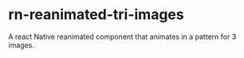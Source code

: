 # rn-reanimated-tri-images
A react Native reanimated component that animates in a pattern for 3 images.
